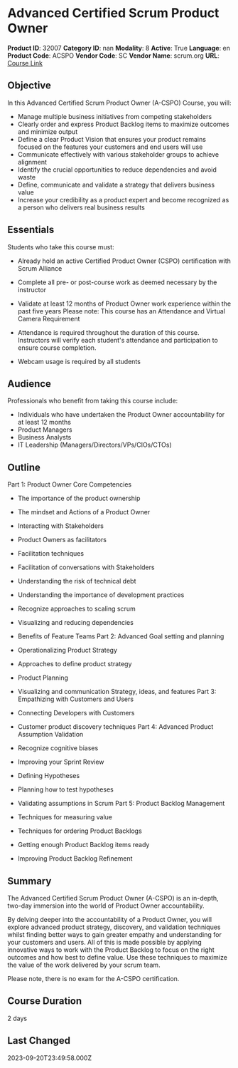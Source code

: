 # Advanced Certified Scrum Product Owner

**Product ID**: 32007
**Category ID**: nan
**Modality**: 8
**Active**: True
**Language**: en
**Product Code**: ACSPO
**Vendor Code**: SC
**Vendor Name**: scrum.org
**URL**: [Course Link](https://www.fastlaneus.com/course/scrum-acspo)

## Objective
In this Advanced Certified Scrum Product Owner (A-CSPO) Course, you will:



- Manage multiple business initiatives from competing stakeholders
- Clearly order and express Product Backlog items to maximize outcomes and minimize output
- Define a clear Product Vision that ensures your product remains focused on the features your customers and end users will use
- Communicate effectively with various stakeholder groups to achieve alignment
- Identify the crucial opportunities to reduce dependencies and avoid waste
- Define, communicate and validate a strategy that delivers business value
- Increase your credibility as a product expert and become recognized as a person who delivers real business results

## Essentials
Students who take this course must:



- Already hold an active Certified Product Owner (CSPO) certification with Scrum Alliance
- Complete all pre- or post-course work as deemed necessary by the instructor
- Validate at least 12 months of Product Owner work experience within the past five years
Please note: This course has an Attendance and Virtual Camera Requirement



- Attendance is required throughout the duration of this course. Instructors will verify each student's attendance and participation to ensure course completion.
- Webcam usage is required by all students

## Audience
Professionals who benefit from taking this course include:



- Individuals who have undertaken the Product Owner accountability for at least 12 months
- Product Managers
- Business Analysts
- IT Leadership (Managers/Directors/VPs/CIOs/CTOs)

## Outline
Part 1: Product Owner Core Competencies


- The importance of the product ownership
- The mindset and Actions of a Product Owner
- Interacting with Stakeholders
- Product Owners as facilitators
- Facilitation techniques
- Facilitation of conversations with Stakeholders
- Understanding the risk of technical debt
- Understanding the importance of development practices
- Recognize approaches to scaling scrum
- Visualizing and reducing dependencies
- Benefits of Feature Teams
Part 2: Advanced Goal setting and planning


- Operationalizing Product Strategy
- Approaches to define product strategy
- Product Planning
- Visualizing and communication Strategy, ideas, and features
Part 3: Empathizing with Customers and Users


- Connecting Developers with Customers
- Customer product discovery techniques
Part 4: Advanced Product Assumption Validation


- Recognize cognitive biases
- Improving your Sprint Review
- Defining Hypotheses
- Planning how to test hypotheses
- Validating assumptions in Scrum
Part 5: Product Backlog Management


- Techniques for measuring value
- Techniques for ordering Product Backlogs
- Getting enough Product Backlog items ready
- Improving Product Backlog Refinement

## Summary
The Advanced Certified Scrum Product Owner (A-CSPO) is an in-depth, two-day immersion into the world of Product Owner accountability.

By delving deeper into the accountability of a Product Owner, you will explore advanced product strategy, discovery, and validation techniques whilst finding better ways to gain greater empathy and understanding for your customers and users. All of this is made possible by applying innovative ways to work with the Product Backlog to focus on the right outcomes and how best to define value. Use these techniques to maximize the value of the work delivered by your scrum team.

Please note, there is no exam for the A-CSPO certification.

## Course Duration
2 days

## Last Changed
2023-09-20T23:49:58.000Z
